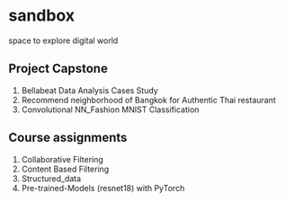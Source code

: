 # sandbox
space to explore digital world 

## Project Capstone
1. Bellabeat Data Analysis Cases Study
2. Recommend neighborhood of Bangkok for Authentic Thai restaurant
3. Convolutional NN_Fashion MNIST Classification

## Course assignments
1. Collaborative Filtering
2. Content Based Filtering
3. Structured_data
4. Pre-trained-Models (resnet18) with PyTorch
